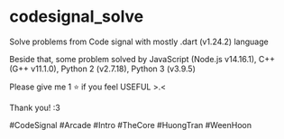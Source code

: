 # codesignal_solve
Solve problems from Code signal with mostly .dart (v1.24.2) language

Beside that, some problem solved by JavaScript (Node.js v14.16.1), C++ (G++ v11.1.0), Python 2 (v2.7.18), Python 3 (v3.9.5)

Please give me 1 :star: if you feel USEFUL >.<

Thank you! :3

#CodeSignal #Arcade #Intro #TheCore #HuongTran #WeenHoon
